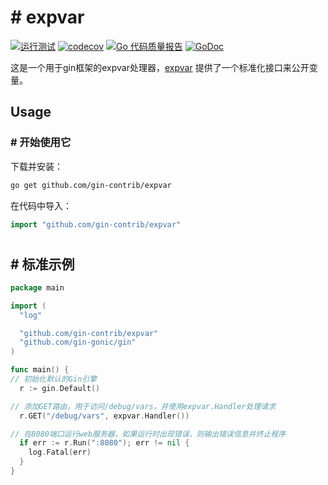 # # expvar

[![运行测试](https://github.com/gin-contrib/expvar/actions/workflows/go.yml/badge.svg?branch=master)](https://github.com/gin-contrib/expvar/actions/workflows/go.yml)
[![codecov](https://codecov.io/gh/gin-contrib/expvar/branch/master/graph/badge.svg)](https://codecov.io/gh/gin-contrib/expvar)
[![Go 代码质量报告](https://goreportcard.com/badge/github.com/gin-contrib/expvar)](https://goreportcard.com/report/github.com/gin-contrib/expvar)
[![GoDoc](https://godoc.org/github.com/gin-contrib/expvar?status.svg)](https://godoc.org/github.com/gin-contrib/expvar)

这是一个用于gin框架的expvar处理器，[expvar](https://golang.org/pkg/expvar/) 提供了一个标准化接口来公开变量。
## Usage

### # 开始使用它

下载并安装：

```sh
go get github.com/gin-contrib/expvar
```

在代码中导入：

```go
import "github.com/gin-contrib/expvar"
```

#
## # 标准示例

```go
package main

import (
  "log"

  "github.com/gin-contrib/expvar"
  "github.com/gin-gonic/gin"
)

func main() {
// 初始化默认的Gin引擎
  r := gin.Default()

// 添加GET路由，用于访问/debug/vars，并使用expvar.Handler处理请求
  r.GET("/debug/vars", expvar.Handler())

// 在8080端口运行web服务器，如果运行时出现错误，则输出错误信息并终止程序
  if err := r.Run(":8080"); err != nil {
    log.Fatal(err)
  }
}
```
